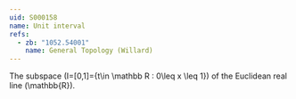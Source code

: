 ```yaml
---
uid: S000158
name: Unit interval
refs:
  - zb: "1052.54001"
    name: General Topology (Willard)
---
```

The subspace \(I=[0,1]=\{t\in \mathbb R : 0\leq x \leq 1\}\) of the
Euclidean real line \(\mathbb{R}\).
